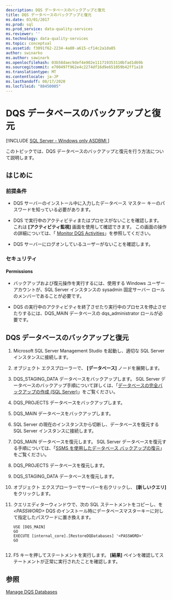 ```yaml
---
description: DQS データベースのバックアップと復元
title: DQS データベースのバックアップと復元
ms.date: 03/01/2017
ms.prod: sql
ms.prod_service: data-quality-services
ms.reviewer: ''
ms.technology: data-quality-services
ms.topic: conceptual
ms.assetid: f3091f62-2234-4a80-a615-cf14c2a1da85
author: swinarko
ms.author: sawinark
ms.openlocfilehash: 03b58daec9def4e902e111719353110bfad1d69b
ms.sourcegitcommit: e700497f962e4c2274df16d9e651059b42ff1a10
ms.translationtype: MT
ms.contentlocale: ja-JP
ms.lasthandoff: 08/17/2020
ms.locfileid: "88450005"
---
```

# <a name="backing-up-and-restoring-dqs-databases"></a>DQS データベースのバックアップと復元

[!INCLUDE [SQL Server - Windows only ASDBMI  ](../includes/applies-to-version/sqlserver.md)]

  このトピックでは、DQS データベースのバックアップと復元を行う方法について説明します。  
  
##  <a name="before-you-begin"></a><a name="BeforeYouBegin"></a> はじめに  
  
###  <a name="prerequisites"></a><a name="Prerequisites"></a> 前提条件  
  
-   DQS サーバーのインストール中に入力したデータベース マスター キーのパスワードを知っている必要があります。  
  
-   DQS で実行中のアクティビティまたはプロセスがないことを確認します。 これは **[アクティビティ監視]** 画面を使用して確認できます。 この画面の操作の詳細については、「 [Monitor DQS Activities](../data-quality-services/monitor-dqs-activities.md)」を参照してください。  
  
-   DQS サーバーにログオンしているユーザーがないことを確認します。  
  
###  <a name="security"></a><a name="Security"></a> セキュリティ  
  
####  <a name="permissions"></a><a name="Permissions"></a> Permissions  
  
-   バックアップおよび復元操作を実行するには、使用する Windows ユーザー アカウントが、SQL Server インスタンスの sysadmin 固定サーバー ロールのメンバーであることが必要です。  
  
-   DQS の実行中のアクティビティを終了させたり実行中のプロセスを停止させたりするには、DQS_MAIN データベースの dqs_administrator ロールが必要です。  
  
##  <a name="backup-and-restore-dqs-databases"></a><a name="BackupRestore"></a> DQS データベースのバックアップと復元  
  
1.  Microsoft SQL Server Management Studio を起動し、適切な SQL Server インスタンスに接続します。  
  
2.  オブジェクト エクスプローラーで、 **[データベース]** ノードを展開します。  
  
3.  DQS_STAGING_DATA データベースをバックアップします。 SQL Server データベースのバックアップ手順について詳しくは、「[データベースの完全バックアップの作成 &#40;SQL Server&#41;](../relational-databases/backup-restore/create-a-full-database-backup-sql-server.md)」をご覧ください。  
  
4.  DQS_PROJECTS データベースをバックアップします。  
  
5.  DQS_MAIN データベースをバックアップします。  
  
6.  SQL Server の現在のインスタンスから切断し、データベースを復元する SQL Server インスタンスに接続します。  
  
7.  DQS_MAIN データベースを復元します。 SQL Server データベースを復元する手順については、「[SSMS を使用したデータベース バックアップの復元](../relational-databases/backup-restore/restore-a-database-backup-using-ssms.md)」をご覧ください。  
  
8.  DQS_PROJECTS データベースを復元します。  
  
9. DQS_STAGING_DATA データベースを復元します。  
  
10. オブジェクト エクスプローラーでサーバーを右クリックし、 **[新しいクエリ]** をクリックします。  
  
11. クエリエディターウィンドウで、次の SQL ステートメントをコピーし、を *\<PASSWORD>* DQS のインストール時にデータベースマスターキーに対して指定したパスワードに置き換えます。  
  
    ```  
    USE [DQS_MAIN]  
    GO  
    EXECUTE [internal_core].[RestoreDQDatabases] '<PASSWORD>'  
    GO  
  
    ```  
  
12. F5 キーを押してステートメントを実行します。 **[結果]** ペインを確認してステートメントが正常に実行されたことを確認します。  
  
## <a name="see-also"></a>参照  
 [Manage DQS Databases](../data-quality-services/manage-dqs-databases.md)  
  
  

